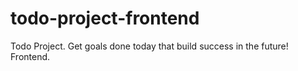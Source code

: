 # todo-project-frontend
 Todo Project. Get goals done today that build success in the future! Frontend.
